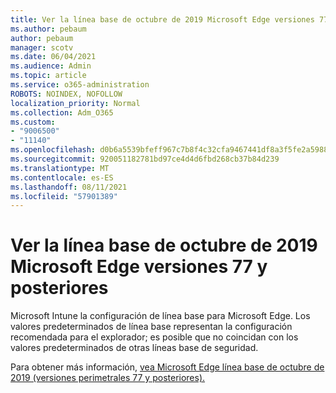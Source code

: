 ```yaml
---
title: Ver la línea base de octubre de 2019 Microsoft Edge versiones 77 y posteriores
ms.author: pebaum
author: pebaum
manager: scotv
ms.date: 06/04/2021
ms.audience: Admin
ms.topic: article
ms.service: o365-administration
ROBOTS: NOINDEX, NOFOLLOW
localization_priority: Normal
ms.collection: Adm_O365
ms.custom:
- "9006500"
- "11140"
ms.openlocfilehash: d0b6a5539bfeff967c7b8f4c32cfa9467441df8a3f5fe2a59886b2f3457a3c68
ms.sourcegitcommit: 920051182781bd97ce4d4d6fbd268cb37b84d239
ms.translationtype: MT
ms.contentlocale: es-ES
ms.lasthandoff: 08/11/2021
ms.locfileid: "57901389"
---
```

# <a name="view-the-october-2019-baseline-for-microsoft-edge-versions-77-and-later"></a>Ver la línea base de octubre de 2019 Microsoft Edge versiones 77 y posteriores

Microsoft Intune la configuración de línea base para Microsoft Edge. Los valores predeterminados de línea base representan la configuración recomendada para el explorador; es posible que no coincidan con los valores predeterminados de otras líneas base de seguridad.

Para obtener más información, [vea Microsoft Edge línea base de octubre de 2019 (versiones perimetrales 77 y posteriores).](https://docs.microsoft.com/mem/intune/protect/security-baseline-settings-edge?pivots=edge-october-2019)